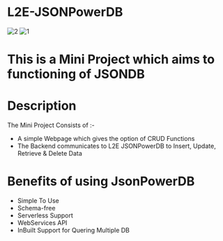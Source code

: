 # L2E-JSONPowerDB

![2](https://user-images.githubusercontent.com/60655862/122268834-2ef6bc80-cefa-11eb-990f-76e4f7dde6c2.JPG)
![1](https://user-images.githubusercontent.com/60655862/122268916-49309a80-cefa-11eb-8eb0-5e9247a25b39.JPG)

# This is a Mini Project which aims to functioning of JSONDB

# Description
The Mini Project Consists of :-
* A simple Webpage which gives the option of CRUD Functions
* The Backend communicates to L2E JSONPowerDB to Insert, Update, Retrieve & Delete Data

# Benefits of using JsonPowerDB
* Simple To Use
* Schema-free
* Serverless Support
* WebServices API
* InBuilt Support for Quering Multiple DB



